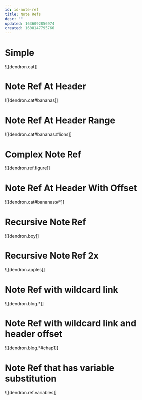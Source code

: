 ```yaml
---
id: id-note-ref
title: Note Refs
desc: ""
updated: 1636092856974
created: 1608147795766
---
```


# Simple

![[dendron.cat]]

# Note Ref At Header

![[dendron.cat#bananas]]

# Note Ref At Header Range

![[dendron.cat#bananas:#lions]]

# Complex Note Ref

![[dendron.ref.figure]]

# Note Ref At Header With Offset

![[dendron.cat#bananas:#*]]

# Recursive Note Ref

![[dendron.boy]]

# Recursive Note Ref 2x

![[dendron.apples]]

# Note Ref with wildcard link

![[dendron.blog.*]]

# Note Ref with wildcard link and header offset

![[dendron.blog.*#chap1]]

# Note Ref that has variable substitution

![[dendron.ref.variables]]
